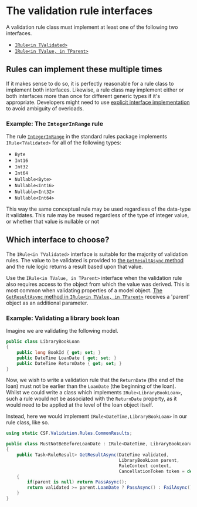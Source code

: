 # The validation rule interfaces

A validation rule class must implement at least one of the following two interfaces.

* [`IRule<in TValidated>`]
* [`IRule<in TValue, in TParent>`]

[`IRule<in TValidated>`]:xref:CSF.Validation.Rules.IRule`1
[`IRule<in TValue, in TParent>`]:xref:CSF.Validation.Rules.IRule`2

## Rules can implement these multiple times

If it makes sense to do so, it is perfectly reasonable for a rule class to implement both interfaces.
Likewise, a rule class may implement either or both interfaces more than once for different generic types if it's appropriate.
Developers might need to use [explicit interface implementation] to avoid ambiguity of overloads.

[explicit interface implementation]:https://docs.microsoft.com/en-us/dotnet/csharp/programming-guide/interfaces/explicit-interface-implementation

### Example: The `IntegerInRange` rule

The rule [`IntegerInRange`] in the standard rules package implements `IRule<TValidated>` for all of the following types:

* `Byte`
* `Int16`
* `Int32`
* `Int64`
* `Nullable<Byte>`
* `Nullable<Int16>`
* `Nullable<Int32>`
* `Nullable<Int64>`

This way the same conceptual rule may be used regardless of the data-type it validates.
This rule may be reused regardless of the type of integer value, or whether that value is nullable or not

[`IntegerInRange`]:xref:CSF.Validation.Rules.IntegerInRange

## Which interface to choose?

The `IRule<in TValidated>` interface is suitable for the majority of validation rules.
The value to be validated is provided to [the `GetResultAsync` method] and the rule logic returns a result based upon that value.

Use the `IRule<in TValue, in TParent>` interface when the validation rule also requires access to the object from which the value was derived.
This is most common when validating properties of a model object.
[The `GetResultAsync` method in `IRule<in TValue, in TParent>`] receives a 'parent' object as an additional parameter.

[the `GetResultAsync` method]:xref:CSF.Validation.Rules.IRule`1.GetResultAsync(`0,CSF.Validation.Rules.RuleContext,System.Threading.CancellationToken)
[The `GetResultAsync` method in `IRule<in TValue, in TParent>`]:xref:CSF.Validation.Rules.IRule`2.GetResultAsync(`0,`1,CSF.Validation.Rules.RuleContext,System.Threading.CancellationToken)

### Example: Validating a library book loan

Imagine we are validating the following model.

```csharp
public class LibraryBookLoan
{
    public long BookId { get; set; }
    public DateTime LoanDate { get; set; }
    public DateTime ReturnDate { get; set; }
}
```

Now, we wish to write a validation rule that the `ReturnDate` (the end of the loan) must not be earlier than the `LoanDate` (the beginning of the loan).
Whilst we could write a class which implements `IRule<LibraryBookLoan>`, such a rule would not be associated with the `ReturnDate` property, as it would need to be applied at the level of the loan object itself.

Instead, here we would implement `IRule<DateTime,LibraryBookLoan>` in our rule class, like so.

```csharp
using static CSF.Validation.Rules.CommonResults;

public class MustNotBeBeforeLoanDate : IRule<DateTime, LibraryBookLoan>
{
    public Task<RuleResult> GetResultAsync(DateTime validated,
                                           LibraryBookLoan parent,
                                           RuleContext context,
                                           CancellationToken token = default)
    {
        if(parent is null) return PassAsync();
        return validated >= parent.LoanDate ? PassAsync() : FailAsync();
    }
}
```
